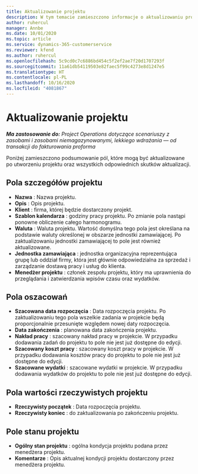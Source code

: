 ```yaml
---
title: Aktualizowanie projektu
description: W tym temacie zamieszczono informacje o aktualizowaniu projektu w Project Operations.
author: ruhercul
manager: Annbe
ms.date: 10/01/2020
ms.topic: article
ms.service: dynamics-365-customerservice
ms.reviewer: kfend
ms.author: ruhercul
ms.openlocfilehash: 5c9cd0c7c6886bd454c5f2ef2ae7f20d1707293f
ms.sourcegitcommit: 11a61db54119503e82faec5f99c4273e8d1247e5
ms.translationtype: HT
ms.contentlocale: pl-PL
ms.lasthandoff: 10/16/2020
ms.locfileid: "4081867"
---
```

# <a name="update-a-project"></a>Aktualizowanie projektu

_**Ma zastosowanie do:** Project Operations dotyczące scenariuszy z zasobami i zasobami niemagazynowanymi, lekkiego wdrażania — od transakcji do fakturowania proforma_

Poniżej zamieszczono podsumowanie pól, które mogą być aktualizowane po utworzeniu projektu oraz wszystkich odpowiednich skutków aktualizacji.

## <a name="project-detail-fields"></a>Pola szczegółów projektu

- **Nazwa** : Nazwa projektu.
- **Opis** : Opis projektu.
- **Klient** : firma, której będzie dostarczony projekt.
- **Szablon kalendarza** : godziny pracy projektu. Po zmianie pola nastąpi ponowne obliczenie całego harmonogramu.
- **Waluta** : Waluta projektu. Wartość domyślna tego pola jest określana na podstawie waluty określonej w obszarze jednostki zamawiającej. Po zaktualizowaniu jednostki zamawiającej to pole jest również aktualizowane.
- **Jednostka zamawiająca** : jednostka organizacyjna reprezentująca grupę lub oddział firmy, która jest głównie odpowiedzialna za sprzedaż i zarządzanie dostawą pracy i usług do klienta. 
- **Menedżer projektu** : członek zespołu projektu, który ma uprawnienia do przeglądania i zatwierdzania wpisów czasu oraz wydatków.

## <a name="estimate-fields"></a>Pola oszacowań

- **Szacowana data rozpoczęcia** : Data rozpoczęcia projektu. Po zaktualizowaniu tego pola wszelkie zadania w projekcie będą proporcjonalnie przesunięte względem nowej daty rozpoczęcia.
- **Data zakończenia** : planowana data zakończenia projektu.
- **Nakład pracy** : szacowany nakład pracy w projekcie. W przypadku dodawania zadań do projektu to pole nie jest już dostępne do edycji.
- **Szacowany koszt pracy** : szacowany koszt pracy w projekcie. W przypadku dodawania kosztów pracy do projektu to pole nie jest już dostępne do edycji.
- **Szacowane wydatki** : szacowane wydatki w projekcie. W przypadku dodawania wydatków do projektu to pole nie jest już dostępne do edycji.

## <a name="project-actual-fields"></a>Pola wartości rzeczywistych projektu
- **Rzeczywisty początek** : Data rozpoczęcia projektu.
- **Rzeczywisty koniec** : do zaktualizowania po zakończeniu projektu.

## <a name="project-status-fields"></a>Pole stanu projektu

- **Ogólny stan projektu** : ogólna kondycja projektu podana przez menedżera projektu.
- **Komentarze** : Opis aktualnej kondycji projektu dostarczony przez menedżera projektu.

